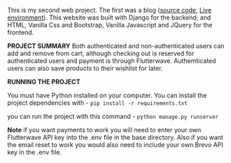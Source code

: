 This is my second web project. The first was a blog ([source code](https://github.com/chistev/Django-Blog), [Live environment](https://chistev.pythonanywhere.com/)).
This website was built with Django for the backend; and HTML, Vanilla Css and Bootstrap, Vanilla Javascript and JQuery for the frontend.

**PROJECT SUMMARY**
Both authenticated and non-authenticated users can add and remove from cart, although checking out is reserved for authenticated users and payment is through Flutterwave. Authemticated users can also save products to their wishlist for later.

**RUNNING THE PROJECT**

You must have Python installed on your computer. You can install the project dependencies with -
`pip install -r requirements.txt`

you can run the project with this command -
`python manage.py runserver`

**Note** if you want payments to work you will need to enter your own Flutterwave API key into the .env file in the base directory. Also if you want the email reset to work you would also need to include your own Brevo API key in the .env file.
